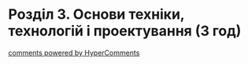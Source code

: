 <div id="hypercomments_widget" class="js-hypercomments-widget invisible"></div>

# Розділ 3. Основи техніки, технологій і проектування (3 год)



<div class="js-hypercomments-container">
<a href="http://hypercomments.com" class="hc-link" title="comments widget">comments powered by HyperComments</a>
</div>
